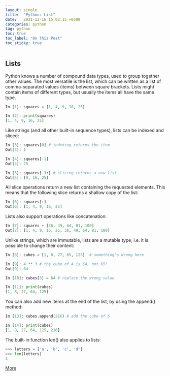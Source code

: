 ```yaml
---
layout: single
title:  "Python: List"
date:   2021-12-16 15:02:15 +0500
categories: python
tag: python
toc: true
toc_label: "On This Post"
toc_sticky: true
---
```


## Lists
Python knows a number of compound data types, used to group together other values. The most versatile is the list, which can be written as a list of comma-separated values (items) between square brackets. Lists might contain items of different types, but usually the items all have the same type.

```py
In [1]: squares = [1, 4, 9, 16, 25]                            

In [2]: print(squares)                                         
[1, 4, 9, 16, 25]
```

Like strings (and all other built-in sequence types), lists can be indexed and sliced:

```py
In [3]: squares[0] # indexing returns the item                                             
Out[3]: 1

In [4]: squares[-1]                                            
Out[4]: 25

In [5]: squares[-3:] # slicing returns a new list                                 
Out[5]: [9, 16, 25]
```

All slice operations return a new list containing the requested elements. This means that the following slice returns a shallow copy of the list:

```py
In [6]: squares[:]                                            
Out[6]: [1, 4, 9, 16, 25]
```

Lists also support operations like concatenation:

```py
In [7]: squares + [36, 49, 64, 81, 100]                       
Out[7]: [1, 4, 9, 16, 25, 36, 49, 64, 81, 100]
```

Unlike strings, which are immutable, lists are a mutable type, i.e. it is possible to change their content:

```py
In [8]: cubes = [1, 8, 27, 65, 125]  # something's wrong here 

In [9]: 4 ** 3 # the cube of 4 is 64, not 65!                                                
Out[9]: 64

In [10]: cubes[3] = 64 # replace the wrong value                                        

In [11]: print(cubes)
[1, 8, 27, 64, 125]
```

You can also add new items at the end of the list, by using the append() method:

```py
In [13]: cubes.append(216) # add the cube of 6                                    

In [14]: print(cubes)                                         
[1, 8, 27, 64, 125, 216]
```

The built-in function len() also applies to lists:

```py
>>> letters = ['a', 'b', 'c', 'd']
>>> len(letters)
4
```

[More](https://docs.python.org/3.8/tutorial/introduction.html#lists)